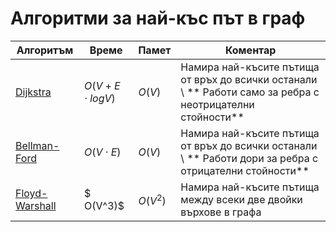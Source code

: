# Алгоритми за най-къс път в граф

| Алгоритъм | Време | Памет | Коментар |
| --- | --- | --- | --- |
| [Dijkstra](<./Dijkstra/>) | $O(V + E \cdot log V)$| $O(V)$ | Намира най-късите пътища от връх до всички останали \\ ** Работи само за ребра с неотрицателни стойности** |
| [Bellman-Ford](<./Bellman-Ford/>) | $O(V \cdot E)$ | $O(V)$ | Намира най-късите пътища от връх до всички останали \\ ** Работи дори за ребра с отрицателни стойности** |
| [Floyd-Warshall](<./Floyd-Warshall/>) |$ O(V^3)$ | $O(V^2)$ |Намира най-късите пътища между всеки две двойки върхове в графа |
